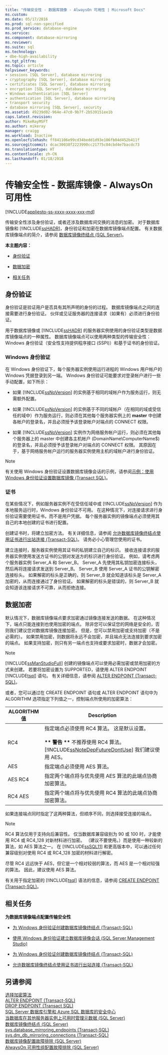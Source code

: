 ```yaml
---
title: "传输安全性 - 数据库镜像 - AlwaysOn 可用性 | Microsoft Docs"
ms.custom: 
ms.date: 05/17/2016
ms.prod: sql-non-specified
ms.prod_service: database-engine
ms.service: 
ms.component: database-mirroring
ms.reviewer: 
ms.suite: sql
ms.technology:
- dbe-high-availability
ms.tgt_pltfrm: 
ms.topic: article
helpviewer_keywords:
- sessions [SQL Server], database mirroring
- cryptography [SQL Server], database mirroring
- certificates [SQL Server], database mirroring
- encryption [SQL Server], database mirroring
- Windows authentication [SQL Server]
- authentication [SQL Server], database mirroring
- transport security
- database mirroring [SQL Server], security
ms.assetid: 49239d02-964e-47c0-9b7f-2b539151ee1b
caps.latest.revision: 
author: MikeRayMSFT
ms.author: mikeray
manager: craigg
ms.workload: Inactive
ms.openlocfilehash: ff841106e99cd34bedd1d93e106fb04d452b411f
ms.sourcegitcommit: dcac30038f2223990cc21775c84cbd4e7bacdc73
ms.translationtype: HT
ms.contentlocale: zh-CN
ms.lasthandoff: 01/18/2018
---
```

# <a name="transport-security---database-mirroring---always-on-availability"></a>传输安全性 - 数据库镜像 - AlwaysOn 可用性
[!INCLUDE[appliesto-ss-xxxx-xxxx-xxx-md](../../includes/appliesto-ss-xxxx-xxxx-xxx-md.md)]

  传输安全性涉及身份验证，或者还涉及数据库间交换的消息的加密。 对于数据库镜像和 [!INCLUDE[ssHADR](../../includes/sshadr-md.md)]，身份验证和加密在数据库镜像端点配置。 有关数据库镜像端点的简介，请参阅 [数据库镜像终结点 (SQL Server)](../../database-engine/database-mirroring/the-database-mirroring-endpoint-sql-server.md)。  
  
 **本主题内容：**  
  
-   [身份验证](#Authentication)  
  
-   [数据加密](#DataEncryption)  
  
-   [相关任务](#RelatedTasks)  
  
##  <a name="Authentication"></a> 身份验证  
 身份验证是验证用户是否具有其所声明的身份的过程。 数据库镜像端点之间的连接需要进行身份验证。 伙伴或见证服务器的连接请求（如果有）必须进行身份验证。  
  
 用于数据库镜像或 [!INCLUDE[ssHADR](../../includes/sshadr-md.md)] 的服务器实例使用的身份验证类型是数据库镜像端点的一种属性。 数据库镜像端点可以使用两种类型的传输安全性：Windows 身份验证（安全性支持提供程序接口 (SSPI)）和基于证书的身份验证。  
  
### <a name="windows-authentication"></a>Windows 身份验证  
 在 Windows 身份验证下，每个服务器实例使用运行进程的 Windows 用户帐户的 Windows 凭据登录到另一端。 Windows 身份验证可能要求对登录帐户进行一些手动配置，如下所示：  
  
-   如果 [!INCLUDE[ssNoVersion](../../includes/ssnoversion-md.md)] 的实例基于相同的域帐户作为服务运行，则无需额外配置。  
  
-   如果 [!INCLUDE[ssNoVersion](../../includes/ssnoversion-md.md)] 的实例基于不同的域帐户（在相同的域或受信任的域中）作为服务运行，则必须在其他每个服务器实例上的 **master** 中创建各帐户的登录名，并且必须授予该登录帐户对端点的 CONNECT 权限。  
  
-   如果 [!INCLUDE[ssNoVersion](../../includes/ssnoversion-md.md)] 实例作为网络服务帐户运行，则必须在其他每个服务器上的 master 中创建各主机帐户 (DomainName\\ComputerName$) 的登录名，并且必须授予该登录帐户对端点的 CONNECT 权限。 其原因在于，基于网络服务帐户运行的服务器实例使用主机的域帐户进行身份验证。  
  
> [!NOTE]  
>  有关使用 Windows 身份验证设置数据库镜像会话的示例，请参阅[示例：使用 Windows 身份验证设置数据库镜像 (Transact SQL)](../../database-engine/database-mirroring/example-setting-up-database-mirroring-using-windows-authentication-transact-sql.md)。  
  
### <a name="certificates"></a>证书  
 在某些情况下，例如服务器实例不在受信任域中或 [!INCLUDE[ssNoVersion](../../includes/ssnoversion-md.md)] 作为本地服务运行时，Windows 身份验证不可用。 在这种情况下，对连接请求进行身份验证需要使用证书，而不是用户凭据。 每个服务器实例的镜像端点必须使用其自己的本地创建的证书进行配置。  
  
 创建证书时，将建立加密方法。 有关详细信息，请参阅 [允许数据库镜像终结点使用证书进行出站连接 (Transact-SQL)](../../database-engine/database-mirroring/database-mirroring-use-certificates-for-outbound-connections.md)。 请务必小心管理您使用的证书。  
  
 建立连接时，服务器实例使用其证书的私钥建立自己的标识。 接收连接请求的服务器实例使用发送方证书的公钥对发送方的标识进行身份验证。 例如，请考虑两个服务器实例 Server_A 和 Server_B。 Server_A 先使用其私钥加密连接标头，然后再将连接请求发送到 Server_B。 Server_B 使用 Server_A 证书的公钥解密连接标头。 如果解密的标头是正确的，则 Server_B 就会知道该标头是 Server_A 加密的，从而连接通过了身份验证。 如果解密的标头是错误的，则 Server_B 就会知道该连接请求不可靠，从而拒绝连接。  
  
##  <a name="DataEncryption"></a> 数据加密  
 默认情况下，数据库镜像端点要求加密通过镜像连接发送的数据。 在这种情况下，端点只能连接到也使用加密的端点。 除非您可以保证您的网络是安全的，否则我们建议您对数据库镜像连接加密。 但是，您可以禁用加密或支持加密（不是必需的）。 如果禁用加密，则数据将永远不会加密，并且端点无法连接到要求加密的端点。 如果支持加密，则只有另一端点也支持或要求加密时，数据才会加密。  
  
> [!NOTE]  
>  [!INCLUDE[ssManStudioFull](../../includes/ssmanstudiofull-md.md)] 创建的镜像端点可以使用必需加密或禁用加密的方式来创建。 若要将加密设置为 SUPPORTED，请使用 ALTER ENDPOINT [!INCLUDE[tsql](../../includes/tsql-md.md)] 语句。 有关详细信息，请参阅 [ALTER ENDPOINT (Transact-SQL)](../../t-sql/statements/alter-endpoint-transact-sql.md)。  
  
 或者，您可以通过在 CREATE ENDPOINT 语句或 ALTER ENDPOINT 语句中为 ALGORITHM 选项指定下列值之一，控制端点所使用的加密算法：  
  
|ALGORITHM 值|Description|  
|---------------------|-----------------|  
|RC4|指定端点必须使用 RC4 算法。 这是默认设置。<br /><br /> **\*\* 警告 \*\*** 不推荐使用 RC4 算法。 [!INCLUDE[ssNoteDepFutureDontUse](../../includes/ssnotedepfuturedontuse-md.md)] 我们建议使用 AES。|  
|AES|指定端点必须使用 AES 算法。|  
|AES RC4|指定两个端点将与优先使用 AES 算法的此端点协商加密算法。|  
|RC4 AES|指定两个端点将与优先使用 RC4 算法的此端点协商加密算法。|  
  
 如果连接端点同时指定了这两种算法，但顺序不同，则选择接受连接的端点。  
  
> [!NOTE]  
>  RC4 算法仅用于支持向后兼容性。 仅当数据库兼容级别为 90 或 100 时，才能使用 RC4 或 RC4_128 对新材料进行加密。 （建议不要使用。）而是使用一种较新的算法，如 AES 算法之一。 在 [!INCLUDE[ssSQL11](../../includes/sssql11-md.md)] 和更高版本中，可以通过任何兼容级别对使用 RC4 或 RC4_128 加密的材料进行解密。  
>   
>  尽管 RC4 远远快于 AES，但它是一个相对较弱的算法，而 AES 是一个相对较强的算法。 因此，建议使用 AES 算法。  
  
 有关用于指定加密的 [!INCLUDE[tsql](../../includes/tsql-md.md)] 语法的信息，请参阅 [CREATE ENDPOINT (Transact-SQL)](../../t-sql/statements/create-endpoint-transact-sql.md)。  
  
##  <a name="RelatedTasks"></a> 相关任务  
 **为数据库镜像端点配置传输安全性**  
  
-   [为 Windows 身份验证创建数据库镜像终结点 (Transact-SQL)](../../database-engine/database-mirroring/create-a-database-mirroring-endpoint-for-windows-authentication-transact-sql.md)  
  
-   [使用 Windows 身份验证建立数据库镜像会话 (SQL Server Management Studio)](../../database-engine/database-mirroring/establish-database-mirroring-session-windows-authentication.md)  
  
-   [为 Windows 身份验证创建数据库镜像终结点 (Transact-SQL)](../../database-engine/database-mirroring/create-a-database-mirroring-endpoint-for-windows-authentication-transact-sql.md)  
  
-   [允许数据库镜像终结点使用证书进行出站连接 (Transact-SQL)](../../database-engine/database-mirroring/database-mirroring-use-certificates-for-outbound-connections.md)  
  
## <a name="see-also"></a>另请参阅  
 [选择加密算法](../../relational-databases/security/encryption/choose-an-encryption-algorithm.md)   
 [ALTER ENDPOINT (Transact-SQL)](../../t-sql/statements/alter-endpoint-transact-sql.md)   
 [DROP ENDPOINT (Transact SQL)](../../t-sql/statements/drop-endpoint-transact-sql.md)   
 [SQL Server 数据库引擎和 Azure SQL 数据库的安全中心](../../relational-databases/security/security-center-for-sql-server-database-engine-and-azure-sql-database.md)   
 [当数据库在其他服务器实例上可用时管理元数据 (SQL Server)](../../relational-databases/databases/manage-metadata-when-making-a-database-available-on-another-server.md)   
 [数据库镜像终结点 (SQL Server)](../../database-engine/database-mirroring/the-database-mirroring-endpoint-sql-server.md)   
 [sys.database_mirroring_endpoints (Transact-SQL)](../../relational-databases/system-catalog-views/sys-database-mirroring-endpoints-transact-sql.md)   
 [sys.dm_db_mirroring_connections (Transact-SQL)](../../relational-databases/system-dynamic-management-views/database-mirroring-sys-dm-db-mirroring-connections.md)   
 [数据库镜像配置故障排除 (SQL Server)](../../database-engine/database-mirroring/troubleshoot-database-mirroring-configuration-sql-server.md)   
 [AlwaysOn 可用性组配置故障排除 (SQL Server)](../../database-engine/availability-groups/windows/troubleshoot-always-on-availability-groups-configuration-sql-server.md)  
  
  
